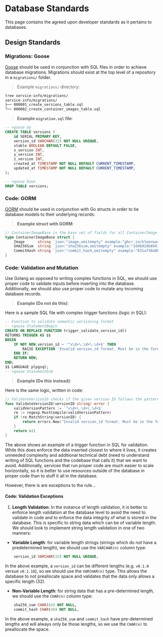 # Database Standards

This page contains the agreed upon developer standards as it pertains to
databases.


## Design Standards


### Migrations: Goose

[Goose](https://github.com/pressly/goose) should be used in conjunction 
with SQL files in order to achieve database migrations.  Migrations should exist at the top level
of a repository in a `migrations/` folder.

> Example `migrations/` directory:

```bash
tree service-info/migrations/
service-info/migrations/
├── 000001_create_versions_table.sql
└── 000002_create_container_images_table.sql
```

> **Example `migration.sql` file**:

```sql
-- +goose Up
CREATE TABLE versions (
    id SERIAL PRIMARY KEY,
    version_id VARCHAR(32) NOT NULL UNIQUE,
    stable BOOLEAN DEFAULT FALSE,
    x_version INT,
    y_version INT,
    z_version INT,
    created_at TIMESTAMP NOT NULL DEFAULT CURRENT_TIMESTAMP,
    updated_at TIMESTAMP NOT NULL DEFAULT CURRENT_TIMESTAMP,
);

-- +goose Down
DROP TABLE versions;
```


### Code: GORM

[GORM](https://gorm.io/docs/) should be used in conjunction with Go structs
in order to tie database models to their underlying records:

> **Example struct with GORM**:

```go
// ContainerImageBase is the base set of fields for all ContainerImage objects.
type ContainerImageBase struct {
	Image      string `json:"image,omitempty" example:"ghcr.io/klearwave/service-info:latest" doc:"Full container image including the registry, repository and tag."`
	SHA256Sum  string `json:"sha256sum,omitempty" example:"2d4b92db6941294f731cfe7aeca336eb8dba279171c0e6ceda32b9f018f8429d" doc:"SHA256 sum of the container image."`
	CommitHash string `json:"commit_hash,omitempty" example:"631af50a8bbc4b5e69dab77d51a3a1733550fe8d" doc:"Commit hash related to the image."`
}
```


### Code: Validation and Mutation

Use Golang as opposed to writing complex functions 
in SQL, we should use proper code to validate inputs before inserting into the 
database.  Additionally, we should also use proper code to mutate any incoming 
database records.

> **Example (Do not do this)**:

Here is a sample SQL file with complex trigger functions (logic in SQL):

```sql
-- Function to validate semantic versioning format
-- +goose StatementBegin
CREATE OR REPLACE FUNCTION trigger_validate_version_id()
RETURNS TRIGGER AS $$
BEGIN
    IF NOT NEW.version_id ~ '^v\d+\.\d+\.\d+$' THEN
        RAISE EXCEPTION 'Invalid version_id format. Must be in the form vX.Y.Z';
    END IF;
    RETURN NEW;
END;
$$ LANGUAGE plpgsql;
-- +goose StatementEnd
```

> **Example (Do this instead)**:

Here is the same logic, written in code:

```go
// ValidateVersionID checks if the given version ID follows the pattern vX.Y.Z
func ValidateVersionID(versionID string) error {
	validVersionPattern := `^v\d+\.\d+\.\d+$`
	re := regexp.MustCompile(validVersionPattern)
	if !re.MatchString(versionID) {
		return errors.New("Invalid version_id format. Must be in the form vX.Y.Z")
	}
	return nil
}
```

The above shows an example of a trigger function in SQL for validation.  While this does 
enforce the data inserted closest to where it lives, it creates unneeded complexity and 
additional technical debt (need to understand writing of SQL functions and the codebase 
that calls it) that we want to avoid.  Additionally, services that run proper code are
much easier to scale horizontally, so it is better to use resources outside of the database 
in proper code than to stuff it all in the database.

However, there is are exceptions to the rule...


#### Code: Validation Exceptions

1. **Length Validation**: In the instance of length validation, it is better to enforce length validation at the 
database level to avoid the need to validate in code and to enforce the data integrity 
of what is stored in the database.  This is specific to string data which can be of 
variable length.  We should look to implement string length validation in one of two manners:

* **Variable Length**: for variable length strings (strings which do not have a predetermined length), we 
should use the `VARCHAR(n)` column type:

```sql
    version_id VARCHAR(32) NOT NULL UNIQUE,
```

In the above example, a `version_id` can be different lengths (e.g. `v0.1.0` versue `v0.1.10`), so we 
should use the `VARCHAR(n)` type.  This allows the database to not preallocate space and validates 
that the data only allows a specific length (32).

* **Non-Variable Length**: for string data that has a pre-determined length, we should use the 
`CHAR(n)` column type:

```sql
    sha256_sum CHAR(64) NOT NULL,
    commit_hash CHAR(40) NOT NULL,
```

In the above example, a `sha256_sum` and `commit_hash` have pre-determined lengths and will always 
only be those lengths, so we use the `CHAR(n)` to preallocate the space.
